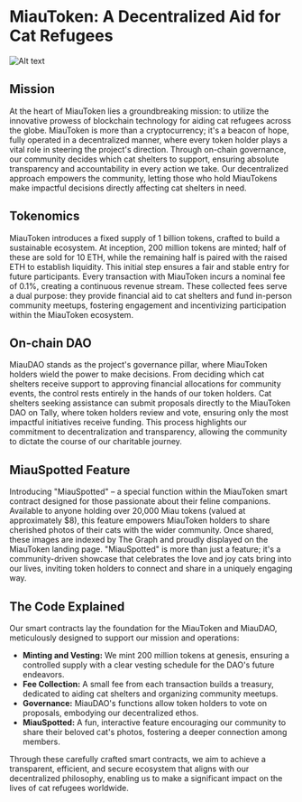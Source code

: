 # MiauToken: A Decentralized Aid for Cat Refugees

![Alt text]([./images/I](https://github.com/gabrielmellace1/MiauToken/blob/master/images/IMG_0637.jpg))



## Mission

At the heart of MiauToken lies a groundbreaking mission: to utilize the innovative prowess of blockchain technology for aiding cat refugees across the globe. MiauToken is more than a cryptocurrency; it's a beacon of hope, fully operated in a decentralized manner, where every token holder plays a vital role in steering the project's direction. Through on-chain governance, our community decides which cat shelters to support, ensuring absolute transparency and accountability in every action we take. Our decentralized approach empowers the community, letting those who hold MiauTokens make impactful decisions directly affecting cat shelters in need.

## Tokenomics

MiauToken introduces a fixed supply of 1 billion tokens, crafted to build a sustainable ecosystem. At inception, 200 million tokens are minted; half of these are sold for 10 ETH, while the remaining half is paired with the raised ETH to establish liquidity. This initial step ensures a fair and stable entry for future participants. Every transaction with MiauToken incurs a nominal fee of 0.1%, creating a continuous revenue stream. These collected fees serve a dual purpose: they provide financial aid to cat shelters and fund in-person community meetups, fostering engagement and incentivizing participation within the MiauToken ecosystem.

## On-chain DAO

MiauDAO stands as the project's governance pillar, where MiauToken holders wield the power to make decisions. From deciding which cat shelters receive support to approving financial allocations for community events, the control rests entirely in the hands of our token holders. Cat shelters seeking assistance can submit proposals directly to the MiauToken DAO on Tally, where token holders review and vote, ensuring only the most impactful initiatives receive funding. This process highlights our commitment to decentralization and transparency, allowing the community to dictate the course of our charitable journey.

## MiauSpotted Feature

Introducing "MiauSpotted" – a special function within the MiauToken smart contract designed for those passionate about their feline companions. Available to anyone holding over 20,000 Miau tokens (valued at approximately $8), this feature empowers MiauToken holders to share cherished photos of their cats with the wider community. Once shared, these images are indexed by The Graph and proudly displayed on the MiauToken landing page. "MiauSpotted" is more than just a feature; it's a community-driven showcase that celebrates the love and joy cats bring into our lives, inviting token holders to connect and share in a uniquely engaging way.

## The Code Explained

Our smart contracts lay the foundation for the MiauToken and MiauDAO, meticulously designed to support our mission and operations:

- **Minting and Vesting:** We mint 200 million tokens at genesis, ensuring a controlled supply with a clear vesting schedule for the DAO's future endeavors.
- **Fee Collection:** A small fee from each transaction builds a treasury, dedicated to aiding cat shelters and organizing community meetups.
- **Governance:** MiauDAO's functions allow token holders to vote on proposals, embodying our decentralized ethos.
- **MiauSpotted:** A fun, interactive feature encouraging our community to share their beloved cat's photos, fostering a deeper connection among members.

Through these carefully crafted smart contracts, we aim to achieve a transparent, efficient, and secure ecosystem that aligns with our decentralized philosophy, enabling us to make a significant impact on the lives of cat refugees worldwide.
